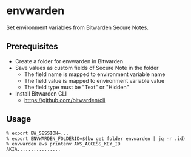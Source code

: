 # envwarden
Set environment variables from Bitwarden Secure Notes.

## Prerequisites
- Create a folder for envwarden in Bitwarden
- Save values as custom fields of Secure Note in the folder
    - The field name is mapped to environment variable name
    - The field value is mapped to environment variable value
    - The field type must be "Text" or "Hidden"
- Install Bitwarden CLI
    - https://github.com/bitwarden/cli

## Usage
```
% export BW_SESSION=...
% export ENVWARDEN_FOLDERID=$(bw get folder envwarden | jq -r .id)
% envwarden aws printenv AWS_ACCESS_KEY_ID
AKIA................
```
